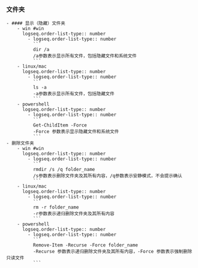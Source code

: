 ### 文件夹
	- #### 显示（隐藏）文件夹
		- win #win
		  logseq.order-list-type:: number
			- logseq.order-list-type:: number
			  ```
			  dir /a 
			  /a参数表示显示所有文件，包括隐藏文件和系统文件
			  ```
		- linux/mac
		  logseq.order-list-type:: number
			- logseq.order-list-type:: number
			  ```
			  ls -a    
			  -a参数表示显示所有文件，包括隐藏文件
			  ```
		- powershell
		  logseq.order-list-type:: number
			- logseq.order-list-type:: number
			  ```
			  Get-ChildItem -Force   
			  -Force 参数表示显示隐藏文件和系统文件
			  ```
	- 删除文件夹
		- win #win
		  logseq.order-list-type:: number
			- logseq.order-list-type:: number
			  ```
			  rmdir /s /q folder_name   
			  /s参数表示删除文件夹及其所有内容，/q参数表示安静模式，不会提示确认
			  ```
		- linux/mac
		  logseq.order-list-type:: number
			- logseq.order-list-type:: number
			  ```
			  rm -r folder_name 
			  -r参数表示递归删除文件夹及其所有内容
			  ```
		- powershell
		  logseq.order-list-type:: number
			- logseq.order-list-type:: number
			  ```
			  Remove-Item -Recurse -Force folder_name   
			  -Recurse 参数表示递归删除文件夹及其所有内容，-Force 参数表示强制删除只读文件
			  ```